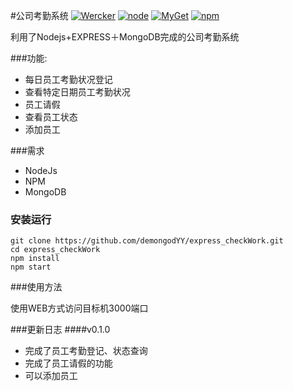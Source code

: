 
#公司考勤系统
[![Wercker](https://img.shields.io/wercker/ci/wercker/docs.svg?maxAge=2592000)]()
[![node](https://img.shields.io/node/v/gh-badges.svg?maxAge=2592000)]()
[![MyGet](https://img.shields.io/myget/mongodb/v/MongoDB.Driver.Core.svg?maxAge=2592000)]()
[![npm](https://img.shields.io/npm/v/npm.svg?maxAge=2592000)]()

利用了Nodejs+EXPRESS＋MongoDB完成的公司考勤系统

###功能:
- 每日员工考勤状况登记
- 查看特定日期员工考勤状况
- 员工请假
- 查看员工状态
- 添加员工



###需求
- NodeJs
- NPM
- MongoDB


### 安装运行

```
git clone https://github.com/demongodYY/express_checkWork.git
cd express_checkWork
npm install
npm start

```

###使用方法

使用WEB方式访问目标机3000端口

###更新日志
####v0.1.0
- 完成了员工考勤登记、状态查询
- 完成了员工请假的功能
- 可以添加员工


